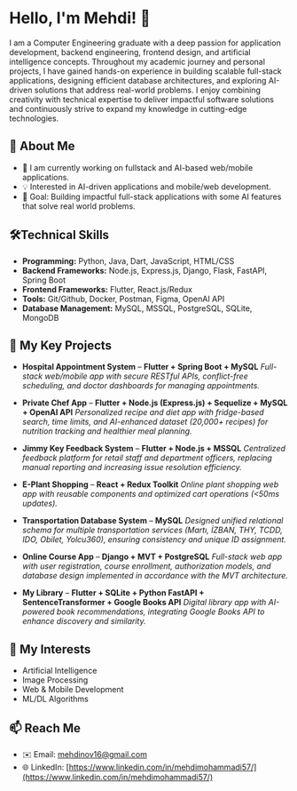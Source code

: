 # Hello, I'm Mehdi! 👋

I am a Computer Engineering graduate with a deep passion for application development, backend engineering, frontend design, and artificial intelligence concepts. Throughout my academic journey and personal projects, I have gained hands-on experience in building scalable full-stack applications, designing efficient database architectures, and exploring AI-driven solutions that address real-world problems. I enjoy combining creativity with technical expertise to deliver impactful software solutions and continuously strive to expand my knowledge in cutting-edge technologies. 

## 🔹 About Me

* 🌱 I am currently working on fullstack and AI-based web/mobile applications.
* 💡 Interested in AI-driven applications and mobile/web development.
* 🎯 Goal: Building impactful full-stack applications with some AI features that solve real world problems.


## 🛠️Technical Skills

* **Programming:** Python, Java, Dart, JavaScript, HTML/CSS
* **Backend Frameworks:** Node.js, Express.js, Django, Flask, FastAPI, Spring Boot
* **Frontend Frameworks:** Flutter, React.js/Redux 
* **Tools:** Git/Github, Docker, Postman, Figma, OpenAI API
* **Database Management:** MySQL, MSSQL, PostgreSQL, SQLite, MongoDB



## 🔹 My Key Projects

* **Hospital Appointment System** – **Flutter + Spring Boot + MySQL**
  *Full-stack web/mobile app with secure RESTful APIs, conflict-free scheduling, and doctor dashboards for managing appointments.*

* **Private Chef App** – **Flutter + Node.js (Express.js) + Sequelize + MySQL + OpenAI API**
  *Personalized recipe and diet app with fridge-based search, time limits, and AI-enhanced dataset (20,000+ recipes) for nutrition tracking and healthier meal planning.*

* **Jimmy Key Feedback System** – **Flutter + Node.js + MSSQL**
  *Centralized feedback platform for retail staff and department officers, replacing manual reporting and increasing issue resolution efficiency.*

* **E-Plant Shopping** – **React + Redux Toolkit**
  *Online plant shopping web app with reusable components and optimized cart operations (<50ms updates).*

* **Transportation Database System** – **MySQL**
  *Designed unified relational schema for multiple transportation services (Martı, İZBAN, THY, TCDD, IDO, Obilet, Yolcu360), ensuring consistency and unique ID assignment.*

* **Online Course App** – **Django + MVT + PostgreSQL**
  *Full-stack web app with user registration, course enrollment, authorization models, and database design implemented in accordance with the MVT architecture.*

* **My Library** – **Flutter + SQLite + Python FastAPI + SentenceTransformer + Google Books API**
  *Digital library app with AI-powered book recommendations, integrating Google Books API to enhance discovery and similarity.*

## 🔹 My Interests

* Artificial Intelligence 
* Image Processing 
* Web & Mobile Development 
* ML/DL Algorithms

## 📫 Reach Me

* ✉️ Email: [mehdinov16@gmail.com](mailto:mehdinov16@gmail.com)
* 🌐 LinkedIn: [https://www.linkedin.com/in/mehdimohammadi57/](https://www.linkedin.com/in/mehdimohammadi57/)



